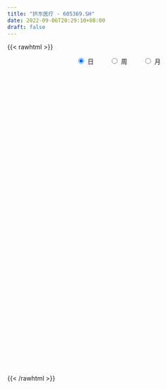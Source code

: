 ```yaml
---
title: "拱东医疗 - 605369.SH"
date: 2022-09-06T20:29:10+08:00
draft: false
---
```

{{< rawhtml >}}
    <div style="text-align: center">
        <label style="padding: 1rem;"><input style="margin-right: .5rem" type="radio" name="period" value="D" checked onclick="period_change(this)">日</label>
        <label style="padding: 1rem;"><input style="margin-right: .5rem" type="radio" name="period" value="W" onclick="period_change(this)">周</label>
        <label style="padding: 1rem;"><input style="margin-right: .5rem" type="radio" name="period" value="M" onclick="period_change(this)">月</label>
    </div>
    <div id="chart" style="height: 700px;"></div> 
    <script type="text/javascript">
        const D_v = [1142.6,1185.0,694.82,588.0,814.0,802.09,117603.72,66222.2,19959.0,67536.35,41932.9,37012.88,41382.17,48782.97,38833.4,29969.58,29676.24,22825.27,33069.15,36908.28,24056.22,26431.62,37462.7,40951.15,24761.29,27500.33,28787.0,18300.2,11248.0,15720.93,12581.15,19505.34,22812.45,18770.22,17239.33,14287.0,16188.94,22893.97,24198.86,12483.0,40494.05,28381.08,20302.55,12666.1,16524.04,8922.56,20833.8,10535.98,8396.98,12988.0,13394.0,8745.05,8777.05,8335.52,6508.28,6665.0,9018.52,12839.93,15386.0,12711.0,19374.0,11876.45,9723.22,27213.0,14856.0,17685.0,13622.0,15555.0,7321.23,6101.0,5815.23,8555.0,8159.0,8433.0,13809.0,7676.99,7349.0,5157.0,6199.25,22229.0,14642.0,10004.0,7385.0,5079.0,7742.0,16546.05,13286.0,9068.0,5765.0,5496.0,9099.0,5265.0,5439.0,5001.0,5481.0,8535.0,7320.0,9126.0,11624.0,9668.0,9823.0,11544.0,6812.76,18855.27,15903.0,9852.0,13140.0,12528.0,9685.0,16625.05,15174.0,29029.0,15538.0,10978.0,9025.0,9348.0,5173.0,6962.0,26172.0,19496.05,30215.99,14423.94,17869.05,14403.0,12132.0,13037.0,22497.76,12077.76,8648.0,14598.0,6980.0,10911.0,7917.0,23448.0,24414.0,25815.0,30642.55,35755.76,15447.0,24679.0,30457.0,34905.7,56353.38,34209.8,38366.0,44270.2,43423.38,28863.8,35872.38,23662.0,33808.9,28514.4,23522.6,16578.6,16334.2,13391.4,20105.4,23529.8,14804.1,12004.4,10776.1,25603.56,32958.76,32240.18,20680.62,19793.6,20377.66,22843.7,21720.9,23427.9,22626.96,21288.3,23026.0,21104.6,38496.8,25718.4,15410.2,12369.6,19241.31,15819.13,20985.31,20231.26,17720.8,13150.0,16367.6,16549.2,16242.66,8915.2,9312.8,12199.6,11797.0,10448.2,14255.8,19085.8,15414.6,10982.8,19761.4,13076.4,11642.2,17898.71,9222.0,5860.8,5643.0,7744.8,13956.85,10929.2,11703.0,8055.65,11110.8,7031.0,6183.4,5060.6,4953.9,11477.6,15164.4,9197.6,9415.4,10059.5,13698.34,5888.2,6632.2,4527.0,12084.54,14871.94,10041.63,11491.6,10345.6,10253.2,23646.98,14765.89,7460.0,8825.2,5346.6,7824.2,15715.58,7035.8,13733.8,5013.4,4074.4,6824.72,3908.2,3775.39,2437.99,7795.52,3628.1,3662.0,7221.99,2238.59,2103.4,4453.8,2347.02,3079.6,2796.6,3103.8,3140.1,1750.72,2238.6,5453.85,6605.61,4085.4,4798.8,4871.0,8133.0,9496.07,4996.27,3027.2,2087.0,1519.0,2057.8,8759.0,3416.6,3618.6,3012.8,2086.2,1520.4,2755.2,2319.8,4800.4,7273.92,5250.0,5535.3,17491.13,11420.82,5782.22,8832.4,6421.54,3341.8,3542.0,5889.0,6518.31,9692.6,4079.35,3324.1,23150.12,34768.48,26669.23,16940.23,13131.52,11468.21,5541.61,9678.36,11978.42,8287.05,11029.0,15473.4,11025.0,7154.0,8236.6,7449.0,6035.7,6096.7,6916.0,3840.6,11042.14,13683.0,13679.2,7906.48,7836.0,15140.8,17876.1,15265.5,13454.8,11370.8,9858.0,11168.2,12871.0,16384.8,6445.8,3991.0,6241.54,4913.0,5116.4,3399.4,3274.0,2949.6,4234.13,6906.0,2189.2,1718.73,3496.33,7543.2,6126.81,5815.0,4381.62,2709.6,2150.2,4396.09,6799.2,4309.4,2996.8,3149.4,2336.8,4563.4,6035.81,9415.73,8811.7,4757.5,8450.4,11348.67,5942.4,5711.1,12260.33,4264.36,1743.4,1725.8,5585.8,2728.6,2184.73,2923.93,2255.53,1878.0,1424.0,1716.4,2121.4,2891.4,3582.39,3262.6,1973.4,2992.2,2198.2,2518.2,6396.6,3196.4,5507.0,11468.8,17375.46,5292.0,4480.41,5144.14,2626.0,2802.47,6445.8,5918.4,1929.2,2090.0,2717.0,1381.0,2018.0,3821.76,2250.0,4782.6,2181.69,2448.8,2937.42,2807.0,2344.4,2767.71,1693.91,1972.0,2386.0,1357.4,1144.0,3566.48,2754.92,3023.2,1820.4,2460.4,2008.61,2063.4,1365.4,4677.6,4414.4,13613.74,17023.2,9376.28,6565.6,3155.0,2554.6,6286.31,3780.77,2035.74,2528.0,4612.0,4178.8,2344.2,2147.8,9630.97,3634.0,3415.8,2605.2,2167.0,2084.8,1627.4,1737.0,2296.25,2465.2,1288.6,1424.21,837.4,1430.56,2171.68,1625.0,2314.12,2394.0,2438.0,1707.91,3309.56,2634.2,2186.4,1342.8,1510.6,1178.0,5750.8,1464.0,1426.4,1530.0,4420.17,2036.76,3464.65,4263.2,6971.89,2835.0,4574.16,2670.98,4202.4,5135.76,2716.8,1832.6,3687.4]
const D_histogram = [0.0,0.291008547,0.777215146,1.391055927,2.0846460098,2.8254015401,3.5932060033,3.3460947922,2.5192357809,1.5350841801,0.695080592,0.1557167884,-0.0996456674,-0.1359463502,-0.2714086295,-0.5104433258,-0.5684049128,-0.6993542458,-0.6416778039,-0.5732726833,-0.5852998327,-0.6930009422,-0.5101042456,-0.4783234991,-0.4390886669,-0.3783687953,-0.5534775331,-0.7491717731,-0.8054036173,-0.8696334218,-0.8282279446,-0.9187299218,-0.7730023252,-0.652928517,-0.5128970127,-0.4469383544,-0.3353959774,-0.1505876313,-0.1972365225,-0.2341773321,-0.0200559459,0.2189939141,0.3004556023,0.2724453322,0.0815792271,-0.0515706695,-0.3041827297,-0.4518097982,-0.4859369122,-0.3796575349,-0.3374989166,-0.262942254,-0.1841517426,-0.2353298272,-0.3111436684,-0.3160286687,-0.3661015551,-0.2266106598,-0.0299839011,0.0148022442,0.185397957,0.1925487278,0.1832336855,-0.0162969382,-0.1860698036,-0.4472062492,-0.6870814755,-1.0162762529,-1.1349072021,-1.1427496116,-0.9983641615,-0.79576752,-0.6529221664,-0.4616303745,-0.4952851588,-0.4372954148,-0.3430531886,-0.2519450602,-0.1733848949,0.1233309656,0.3705539951,0.4733959143,0.45119267,0.4311593678,0.4125536225,0.5442110263,0.5315266289,0.505682617,0.4373311082,0.3021652219,0.0919513502,0.0427056191,0.0891776882,0.0334602641,-0.0202835309,0.0130362385,0.0863858409,0.182697899,0.2955952563,0.3657090759,0.4976717848,0.5052712584,0.5176115892,0.6797919122,0.6635472972,0.6579766901,0.7989257398,0.8259423717,0.7980331011,0.5330395157,0.5035413751,0.3871968827,0.0837890962,-0.2369128575,-0.3385899411,-0.4985485012,-0.5974468007,-0.5475048054,-0.1950444739,0.0296916394,0.5001194172,0.7432771081,0.7185027697,0.5401329873,0.452939558,0.4092014139,0.5701971259,0.6028024377,0.5371739384,0.2851932645,0.1172319964,0.0953475688,-0.052305234,0.1560123712,0.46321213,0.6250529959,1.0107090446,1.0144354685,-0.7623755207,-1.9948645962,-2.3920017865,-2.1595140752,-1.9423445528,-1.7002520819,-1.0544081898,-0.6764352048,-0.1100210641,0.1430114554,0.2638896609,0.4130606876,0.2278648345,-0.1558022486,-0.3823854412,-0.500314802,-0.5000618406,-0.5177817969,-0.306617905,0.0255098767,0.2404880763,0.2381189898,0.2975752398,0.7685116002,1.4307117386,2.0918548375,2.1538666956,2.2648785977,2.3254218041,2.441584824,2.7596444008,2.4665279972,2.5754668747,2.8450533676,3.5023151917,2.9101898453,1.9939783933,1.2059383511,0.5521116884,0.0358453241,-0.0570652268,-0.1183020305,0.4564429982,0.8153462612,0.9487301922,0.7031411844,0.136202542,-0.1541042218,0.0470418381,-0.1034562608,-0.5032471943,-0.6836354858,-0.7288937654,-0.7734897373,-1.5972507652,-1.4183602512,-1.1104827231,-1.1878343038,-0.8189433417,-0.7851608684,-0.5963622593,-0.723544433,-1.0206775601,-1.1447776906,-1.2719247618,-1.3544031179,-1.7518323528,-1.8814981391,-2.4448989462,-2.6898359659,-2.4845372499,-2.1399849862,-2.1029654665,-1.980156746,-1.8131597943,-1.8643189828,-2.1161208111,-2.2580403902,-1.8858179537,-1.3016439363,-0.4929404003,0.0048762451,0.4310608585,0.6250127294,0.9081499907,1.4159839481,1.6748730084,1.4195531386,0.9037782218,0.4233170529,0.749918153,0.2744232543,-0.2047056963,-0.7058396445,-1.1424709235,-1.3944794689,-1.0421303442,-0.9020741887,-0.2538921847,0.0807634706,0.1890542496,-0.0063588647,-0.1125587826,-0.2087101858,-0.28475097,0.094875731,0.0150204232,0.1548439741,0.3238433664,0.2941248717,0.3111345401,0.3526408191,0.3127095659,0.1784430143,0.0389057634,-0.1554212114,-0.2069840435,-0.2973546969,-0.3364348002,-0.4279817332,-0.6270496166,-0.7827275295,-0.6325921969,-0.6162959024,-0.2378896463,-0.2880764724,-0.2609088235,-0.2020408134,-0.1112510348,-0.0930274728,-0.0948650482,-0.0872660047,-0.2628520138,-0.3596563916,-0.2754667962,-0.1913855799,-0.1636742475,-0.0172971705,0.0707407708,0.3299493656,0.8544119381,1.1538438388,1.2964570219,1.9359779942,2.0130025143,1.8386057448,1.5907084975,1.3520609293,1.177140985,0.9790896771,0.6419499714,0.5280420694,0.5486084367,0.395861503,0.2583764729,0.8001411356,1.8031546579,2.4189111333,2.3954949639,2.4139491069,2.0584224899,1.7996114984,1.7723442979,1.7076283084,1.6080916295,1.8258781697,1.6264542635,1.8047110931,1.65038122,1.2612886405,0.7897985601,0.1396079908,-0.283136104,-0.5615747155,-0.8287776105,-0.4374180752,-1.1569854525,-1.7430778803,-2.0506316986,-2.2636385378,-2.1547235192,-1.1996359901,-0.4781893425,0.0262628298,0.726858265,0.8157587576,0.2179889841,0.6023192507,-0.2119474157,-0.6947134001,-1.2606223622,-1.5901958038,-1.631398526,-1.9129180369,-1.7675412518,-1.7340724858,-1.56433116,-1.0937004106,-1.108873001,-1.0780469039,-1.0111668222,-0.6184798557,0.2017480177,0.6051252024,0.7872448604,0.5059985541,0.4488822223,0.3682913295,-0.0893028797,0.0935999088,0.3605512677,0.3201132805,0.0584055273,-0.2365063576,-0.4168921036,-0.9254363624,-1.7021552919,-2.3470938082,-2.3054903455,-1.5458751337,-0.9845323862,-0.9313862849,-0.9230152302,-0.5606901172,-0.5015796398,-0.411111866,-0.4758267483,-0.0972617706,0.141296891,0.1490865884,0.3241931752,0.3811014712,0.4940906281,0.5075456438,0.5626897766,0.5925655388,0.7849290276,0.7481753323,0.4161508315,0.2052452848,0.2410253102,0.1124624669,-0.0054104754,-0.5577535922,-1.0988320999,-1.6281467208,-2.6483161523,-3.1252898228,-3.6515067558,-4.0941850017,-3.7799654159,-3.3508288646,-2.7305063219,-1.6292738408,-0.6309902832,-0.0059499973,0.4347213397,0.9023063564,1.2051153051,1.3407148183,1.1660645347,1.0421315111,0.8685929594,0.6098151451,0.4763507834,0.5894380547,0.297764651,0.2373426159,0.4010721262,0.429040552,0.6343158436,0.875975729,0.9394284583,0.7874377478,0.9890456759,1.2348099517,1.1090086602,0.8775524172,0.6991351019,0.510666888,0.3227003378,0.1722460105,0.0464163324,0.1620440783,0.9407813613,1.591845445,2.0013221801,2.1574067604,2.0669040023,1.904203276,1.623219865,1.3327359648,1.2495130542,1.1100881744,1.2797257277,1.4187553715,1.2319648162,0.9526014135,1.3800989199,1.5301131406,1.1540684581,0.64662494,0.2574489915,-0.1635054654,-0.4236704791,-0.6424803642,-0.7911642822,-0.879915356,-0.9806032454,-0.9810659487,-1.0038793429,-0.8476792958,-0.6225475687,-0.4303258592,-0.1721007952,-0.2526020064,-0.341503436,-0.5699919282,-0.8012182323,-0.9902188385,-1.2069589326,-1.3746423384,-1.188224434,-1.1226077307,-0.8049269973,-0.4959622104,-0.2732586503,-0.0193089604,0.3615721295,0.5261667188,0.7400134335,0.47214128,0.1105853193,-0.254612454,-0.0599181184,0.1922856836,0.2945684146,0.5502064374,0.6550132904,0.565121243,0.1996285077]
const D_fast = [0.0,0.3637606838,1.0442710692,2.005875832,3.2206274173,4.6677333326,6.3338392966,6.9232517836,6.7262017175,6.1258211618,5.4595877217,4.9591531151,4.6788792425,4.6085919721,4.4052775354,4.0386320078,3.8385691925,3.5327812981,3.430038289,3.3551252388,3.1967731311,2.9158217861,2.9711924213,2.8833922931,2.8128549585,2.7789826314,2.4655045103,2.082517327,1.8249345785,1.5432964186,1.3776449095,1.0574604519,1.0099374672,0.9667791462,0.9785863973,0.932810467,0.9605038496,1.1076652879,1.0117072661,0.9162221235,1.1253295232,1.4191278618,1.5757034505,1.6158045135,1.4453332151,1.2992906512,0.9706329086,0.7100533904,0.5544420484,0.565807042,0.5235909311,0.5324120302,0.565164606,0.4551540645,0.3015543062,0.2176621388,0.0760638636,0.158902094,0.3480328774,0.3965195838,0.6134647858,0.6687527386,0.7052461176,0.5016412594,0.2853509431,-0.0875870648,-0.49923266,-1.0824965006,-1.4848542503,-1.7783840627,-1.883589653,-1.8799348915,-1.9003200795,-1.8244358813,-1.9819119552,-2.0332460649,-2.0247671359,-1.9966452725,-1.9614313309,-1.633882729,-1.2940212007,-1.072830303,-0.9822353797,-0.8944788401,-0.8099461797,-0.5422360193,-0.4220387595,-0.3214621171,-0.2804808489,-0.3401054297,-0.5273314639,-0.5659007902,-0.497134299,-0.5444866572,-0.6033013349,-0.5667225059,-0.4717764432,-0.3297899104,-0.1429937391,0.0185473495,0.2749280047,0.4088452928,0.550588521,0.882716822,1.0323590313,1.1912825967,1.5319630813,1.7654653062,1.9370643109,1.8053306044,1.9017178075,1.8821725358,1.5997120234,1.2197818553,1.0334572865,0.7488616011,0.5006016014,0.4136673954,0.7173666084,0.9495256316,1.5449832636,1.9739602316,2.1288115856,2.0854750501,2.1115165103,2.1700787197,2.4736237132,2.6569296344,2.7255946196,2.5449122619,2.4062589929,2.4082114575,2.2474823461,2.4948030441,2.9178058355,3.2359099503,3.8742432602,4.1315785512,2.1641736819,0.4329684573,-0.5621691796,-0.8695599872,-1.1379766029,-1.3209471525,-0.9387053079,-0.7298411241,-0.1909322494,0.0978531339,0.2847037547,0.5371399532,0.4089103087,-0.0137073365,-0.3358868894,-0.5788949507,-0.7036574494,-0.8508228549,-0.7163134393,-0.3778081884,-0.1027079697,-0.0455473088,0.0883027511,0.7513670117,1.7712450846,2.9553518929,3.5558304249,4.2330619764,4.8749606339,5.6015198597,6.6094905368,6.9330061324,7.6858117286,8.6666615635,10.1995021855,10.3349243004,9.9172074468,9.4306519923,8.9148532517,8.4075482184,8.3003713608,8.2095590494,8.8984148277,9.461154656,9.831721135,9.7619174233,9.2290294165,8.9001965973,9.1131031167,8.9367409525,8.4111382205,8.0598410575,7.8323593366,7.5943909303,6.3713172111,6.1956176623,6.2258745097,5.8515643529,6.0157194797,5.8532117359,5.8929197801,5.5848514982,5.032548981,4.6222544279,4.1771261663,3.7560470307,2.9206597076,2.3206193865,1.1459938428,0.2285978317,-0.1872377648,-0.3776817476,-0.8664035946,-1.2386340605,-1.5249270574,-2.0421659916,-2.8229980227,-3.5294276993,-3.6286597513,-3.369896718,-2.684428282,-2.1853925754,-1.6514427474,-1.3012376941,-0.7910629351,0.0707670093,0.7483743217,0.8479427366,0.5581123752,0.1834804696,0.6975611079,0.2906720228,-0.2396333518,-0.9172272111,-1.639476221,-2.2401046337,-2.148288095,-2.2337504867,-1.6490415288,-1.2941950059,-1.1386406646,-1.335643495,-1.4699831086,-1.6183120582,-1.7655405849,-1.3621949511,-1.4382951531,-1.2597606088,-1.0098003748,-0.9659876515,-0.8711943482,-0.7415278643,-0.7032817261,-0.7929375241,-0.9227483342,-1.1559306118,-1.2592394548,-1.4239487825,-1.5471375858,-1.7456799521,-2.1015102397,-2.4528700349,-2.4608827515,-2.5986604327,-2.2797265881,-2.4019325323,-2.4399920894,-2.4316342826,-2.3686572627,-2.3736905689,-2.3992444063,-2.413461864,-2.6547608766,-2.8414793522,-2.8261564559,-2.7899216345,-2.8031288641,-2.6610760797,-2.5553529457,-2.2136570094,-1.4755914524,-0.8876985921,-0.4209711534,0.7025443174,1.2828194661,1.5680741328,1.7178540098,1.817221674,1.9365869759,1.9833080873,1.8066558745,1.8247584898,1.9824769663,1.9286954084,1.8558044965,2.5976044431,4.0514066298,5.2718908886,5.8473484601,6.4692898799,6.6283688853,6.8194607684,7.2352796424,7.5974707301,7.8999569585,8.5742130411,8.7814027008,9.4108373037,9.6691027356,9.5953323162,9.3212918758,8.7060033043,8.2124751835,7.7936428931,7.3192455955,7.601250612,6.5924368715,5.5705749737,4.7503632307,3.9714467571,3.5416808959,4.1968594275,4.7987587394,5.3097766192,6.1920866206,6.4849268026,5.9416542751,6.4765643544,5.6093108342,4.9528664997,4.071801947,3.3446795545,2.8956272008,2.1358781806,1.8393696528,1.4393202973,1.2179788331,1.4151844799,1.1227936392,0.8841080104,0.6981963865,0.936263389,1.8069282669,2.3615867523,2.7405176254,2.5857709575,2.6408751813,2.6523571209,2.1724371918,2.3787399575,2.7358291333,2.7754194662,2.5283130948,2.1742746205,1.8896658486,1.1497624992,-0.0524952532,-1.2842072216,-1.8189763453,-1.4458299169,-1.130620266,-1.3103207359,-1.5327034888,-1.310550905,-1.3768353376,-1.3891455303,-1.5728170997,-1.2185675646,-0.9446846802,-0.8996233357,-0.6434684552,-0.4912847914,-0.2547729774,-0.1144315508,0.0813850262,0.2594021731,0.6479979187,0.7982880565,0.5703012636,0.4107070382,0.506743391,0.4062961645,0.2870706033,-0.4047109116,-1.2204974442,-2.1568487453,-3.8390972149,-5.0973933411,-6.5364869631,-8.0027114594,-8.6334832276,-9.0420538924,-9.1043579302,-8.4104439093,-7.5699079224,-6.9463551359,-6.397003464,-5.7038418582,-5.0997540832,-4.6289758654,-4.5121100153,-4.3755101611,-4.331900473,-4.4382245011,-4.4526011669,-4.1921543819,-4.4093866229,-4.410473004,-4.1464754621,-4.0112468984,-3.6473926459,-3.1867388282,-2.8884289844,-2.8435602579,-2.3946909109,-1.8402241471,-1.6887732736,-1.7008414122,-1.7044749521,-1.765276444,-1.8725679098,-1.9799607344,-2.0941863294,-1.9380475639,-0.9241149406,0.1249105043,1.0347177845,1.7301540549,2.1563772974,2.46972739,2.5945489453,2.6372490363,2.8664043892,3.004501553,3.4940705383,3.9877890249,4.1089896736,4.0677766244,4.8402988608,5.3728413666,5.2853137986,4.9395265155,4.6147128148,4.1528819917,3.7867993582,3.407369382,3.0608943935,2.7521644806,2.4063257799,2.1605965895,1.8868133595,1.8310935827,1.9005884175,1.9852286623,2.2004285275,2.0567768146,1.8824995261,1.5115130519,1.0799821897,0.6434268739,0.1249470467,-0.3863969438,-0.4970351479,-0.7120703773,-0.5956213931,-0.4106471589,-0.2562582614,-0.0071358116,0.4641383107,0.7602745797,1.1591246527,1.0092878193,0.6753781884,0.2465273016,0.4262421076,0.7265173305,0.9024421652,1.2956317973,1.564191973,1.6155802362,1.2999946278]
const D_slow = [0.0,0.0727521368,0.2670559232,0.614819905,1.1359814074,1.8423317925,2.7406332933,3.5771569914,4.2069659366,4.5907369816,4.7645071296,4.8034363267,4.7785249099,4.7445383223,4.6766861649,4.5490753335,4.4069741053,4.2321355439,4.0717160929,3.9283979221,3.7820729639,3.6088227283,3.4812966669,3.3617157921,3.2519436254,3.1573514266,3.0189820433,2.8316891001,2.6303381958,2.4129298403,2.2058728542,1.9761903737,1.7829397924,1.6197076632,1.49148341,1.3797488214,1.295899827,1.2582529192,1.2089437886,1.1503994556,1.1453854691,1.2001339476,1.2752478482,1.3433591813,1.363753988,1.3508613207,1.2748156382,1.1618631887,1.0403789606,0.9454645769,0.8610898477,0.7953542842,0.7493163486,0.6904838918,0.6126979747,0.5336908075,0.4421654187,0.3855127538,0.3780167785,0.3817173396,0.4280668288,0.4762040108,0.5220124321,0.5179381976,0.4714207467,0.3596191844,0.1878488155,-0.0662202477,-0.3499470482,-0.6356344511,-0.8852254915,-1.0841673715,-1.2473979131,-1.3628055067,-1.4866267964,-1.5959506501,-1.6817139473,-1.7447002123,-1.788046436,-1.7572136946,-1.6645751959,-1.5462262173,-1.4334280498,-1.3256382078,-1.2224998022,-1.0864470456,-0.9535653884,-0.8271447342,-0.7178119571,-0.6422706516,-0.6192828141,-0.6086064093,-0.5863119873,-0.5779469213,-0.583017804,-0.5797587444,-0.5581622841,-0.5124878094,-0.4385889953,-0.3471617264,-0.2227437802,-0.0964259656,0.0329769317,0.2029249098,0.3688117341,0.5333059066,0.7330373416,0.9395229345,1.1390312098,1.2722910887,1.3981764325,1.4949756531,1.5159229272,1.4566947128,1.3720472275,1.2474101022,1.0980484021,0.9611722007,0.9124110823,0.9198339921,1.0448638464,1.2306831235,1.4103088159,1.5453420627,1.6585769522,1.7608773057,1.9034265872,2.0541271966,2.1884206812,2.2597189974,2.2890269965,2.3128638887,2.2997875802,2.338790673,2.4545937055,2.6108569544,2.8635342156,3.1171430827,2.9265492025,2.4278330535,1.8298326069,1.2899540881,0.8043679499,0.3793049294,0.1157028819,-0.0534059193,-0.0809111853,-0.0451583215,0.0208140938,0.1240792657,0.1810454743,0.1420949121,0.0464985518,-0.0785801487,-0.2035956088,-0.3330410581,-0.4096955343,-0.4033180651,-0.343196046,-0.2836662986,-0.2092724886,-0.0171445886,0.3405333461,0.8634970554,1.4019637293,1.9681833787,2.5495388298,3.1599350358,3.849846136,4.4664781353,5.1103448539,5.8216081958,6.6971869938,7.4247344551,7.9232290534,8.2247136412,8.3627415633,8.3717028943,8.3574365876,8.32786108,8.4419718295,8.6458083948,8.8829909429,9.058776239,9.0928268745,9.054300819,9.0660612786,9.0401972133,8.9143854148,8.7434765433,8.561253102,8.3678806676,7.9685679763,7.6139779135,7.3363572327,7.0393986568,6.8346628214,6.6383726043,6.4892820394,6.3083959312,6.0532265412,5.7670321185,5.4490509281,5.1104501486,4.6724920604,4.2021175256,3.5908927891,2.9184337976,2.2972994851,1.7623032386,1.2365618719,0.7415226854,0.2882327369,-0.1778470088,-0.7068772116,-1.2713873091,-1.7428417976,-2.0682527817,-2.1914878817,-2.1902688204,-2.0825036058,-1.9262504235,-1.6992129258,-1.3452169388,-0.9264986867,-0.571610402,-0.3456658466,-0.2398365833,-0.0523570451,0.0162487685,-0.0349276556,-0.2113875667,-0.4970052976,-0.8456251648,-1.1061577508,-1.331676298,-1.3951493442,-1.3749584765,-1.3276949141,-1.3292846303,-1.357424326,-1.4096018724,-1.4807896149,-1.4570706821,-1.4533155763,-1.4146045828,-1.3336437412,-1.2601125233,-1.1823288883,-1.0941686835,-1.015991292,-0.9713805384,-0.9616540976,-1.0005094004,-1.0522554113,-1.1265940855,-1.2107027856,-1.3176982189,-1.4744606231,-1.6701425054,-1.8282905547,-1.9823645303,-2.0418369418,-2.1138560599,-2.1790832658,-2.2295934692,-2.2574062279,-2.2806630961,-2.3043793581,-2.3261958593,-2.3919088627,-2.4818229606,-2.5506896597,-2.5985360547,-2.6394546165,-2.6437789092,-2.6260937165,-2.5436063751,-2.3300033906,-2.0415424309,-1.7174281754,-1.2334336768,-0.7301830482,-0.270531612,0.1271455123,0.4651607447,0.7594459909,1.0042184102,1.1647059031,1.2967164204,1.4338685296,1.5328339053,1.5974280236,1.7974633075,2.248251972,2.8529797553,3.4518534963,4.055340773,4.5699463955,5.01984927,5.4629353445,5.8898424216,6.291865329,6.7483348714,7.1549484373,7.6061262106,8.0187215156,8.3340436757,8.5314933157,8.5663953135,8.4956112875,8.3552176086,8.148023206,8.0386686872,7.749422324,7.313652854,6.8009949293,6.2350852949,5.6964044151,5.3964954176,5.2769480819,5.2835137894,5.4652283556,5.669168045,5.7236652911,5.8742451037,5.8212582498,5.6475798998,5.3324243092,4.9348753583,4.5270257268,4.0487962175,3.6069109046,3.1733927831,2.7823099931,2.5088848905,2.2316666402,1.9621549143,1.7093632087,1.5547432448,1.6051802492,1.7564615498,1.9532727649,2.0797724034,2.191992959,2.2840657914,2.2617400715,2.2851400487,2.3752778656,2.4553061857,2.4699075675,2.4107809781,2.3065579522,2.0751988616,1.6496600386,1.0628865866,0.4865140002,0.1000452168,-0.1460878798,-0.378934451,-0.6096882585,-0.7498607878,-0.8752556978,-0.9780336643,-1.0969903514,-1.121305794,-1.0859815713,-1.0487099241,-0.9676616303,-0.8723862626,-0.7488636055,-0.6219771946,-0.4813047504,-0.3331633657,-0.1369311088,0.0501127242,0.1541504321,0.2054617533,0.2657180809,0.2938336976,0.2924810787,0.1530426807,-0.1216653443,-0.5287020245,-1.1907810626,-1.9721035183,-2.8849802072,-3.9085264577,-4.8535178117,-5.6912250278,-6.3738516083,-6.7811700685,-6.9389176393,-6.9404051386,-6.8317248037,-6.6061482146,-6.3048693883,-5.9696906837,-5.67817455,-5.4176416723,-5.2004934324,-5.0480396461,-4.9289519503,-4.7815924366,-4.7071512739,-4.6478156199,-4.5475475883,-4.4402874503,-4.2817084894,-4.0627145572,-3.8278574426,-3.6309980057,-3.3837365867,-3.0750340988,-2.7977819338,-2.5783938294,-2.403610054,-2.275943332,-2.1952682475,-2.1522067449,-2.1406026618,-2.1000916422,-1.8648963019,-1.4669349407,-0.9666043956,-0.4272527055,0.0894732951,0.5655241141,0.9713290803,1.3045130715,1.616891335,1.8944133786,2.2143448106,2.5690336534,2.8770248575,3.1151752109,3.4601999408,3.842728226,4.1312453405,4.2929015755,4.3572638234,4.316387457,4.2104698373,4.0498497462,3.8520586757,3.6320798367,3.3869290253,3.1416625382,2.8906927024,2.6787728785,2.5231359863,2.4155545215,2.3725293227,2.3093788211,2.2240029621,2.08150498,1.881200422,1.6336457123,1.3319059792,0.9882453946,0.6911892861,0.4105373534,0.2093056041,0.0853150515,0.0170003889,0.0121731488,0.1025661812,0.2341078609,0.4191112193,0.5371465393,0.5647928691,0.5011397556,0.486160226,0.5342316469,0.6078737506,0.7454253599,0.9091786825,1.0504589933,1.1003661202]
const D_data = [['2020-09-16', 37.98, 45.58, 37.98, 45.58],['2020-09-17', 50.14, 50.14, 50.14, 50.14],['2020-09-18', 55.15, 55.15, 55.15, 55.15],['2020-09-21', 60.67, 60.67, 60.67, 60.67],['2020-09-22', 66.74, 66.74, 66.74, 66.74],['2020-09-23', 73.41, 73.41, 73.41, 73.41],['2020-09-24', 80.75, 80.75, 73.41, 80.75],['2020-09-25', 75.0, 72.68, 72.68, 76.15],['2020-09-28', 65.5, 65.41, 65.41, 67.39],['2020-09-29', 59.12, 60.78, 59.12, 63.1],['2020-09-30', 59.5, 59.2, 57.77, 60.6],['2020-10-09', 59.3, 60.25, 59.01, 61.44],['2020-10-12', 60.21, 62.36, 59.49, 63.24],['2020-10-13', 62.0, 64.9, 60.91, 66.48],['2020-10-14', 63.9, 63.7, 63.1, 66.38],['2020-10-15', 64.37, 61.73, 61.51, 64.87],['2020-10-16', 62.11, 63.4, 61.61, 63.97],['2020-10-19', 63.68, 62.08, 61.93, 63.83],['2020-10-20', 61.64, 64.3, 61.64, 65.0],['2020-10-21', 64.5, 64.86, 64.1, 67.4],['2020-10-22', 64.47, 64.09, 64.02, 65.68],['2020-10-23', 64.51, 62.58, 61.7, 65.22],['2020-10-26', 62.5, 66.45, 62.0, 66.5],['2020-10-27', 67.8, 65.23, 65.1, 68.19],['2020-10-28', 65.08, 65.62, 63.92, 66.2],['2020-10-29', 64.74, 66.29, 64.31, 67.55],['2020-10-30', 65.94, 63.09, 62.88, 65.96],['2020-11-02', 62.68, 61.72, 61.02, 63.45],['2020-11-03', 61.99, 62.55, 61.32, 62.89],['2020-11-04', 62.68, 61.81, 61.77, 63.19],['2020-11-05', 62.08, 62.72, 62.02, 63.18],['2020-11-06', 62.49, 60.53, 60.02, 62.75],['2020-11-09', 60.4, 63.23, 60.34, 63.38],['2020-11-10', 62.98, 63.3, 62.27, 63.5],['2020-11-11', 62.33, 64.01, 62.28, 64.38],['2020-11-12', 64.6, 63.46, 62.36, 64.6],['2020-11-13', 63.32, 64.39, 62.61, 64.45],['2020-11-16', 64.4, 66.1, 64.0, 66.5],['2020-11-17', 65.8, 63.61, 63.1, 66.1],['2020-11-18', 63.03, 63.5, 62.88, 63.65],['2020-11-19', 63.2, 67.19, 62.5, 69.6],['2020-11-20', 66.85, 68.98, 66.6, 69.6],['2020-11-23', 69.33, 68.26, 68.12, 70.7],['2020-11-24', 67.57, 67.45, 67.0, 68.77],['2020-11-25', 67.48, 65.15, 65.0, 67.49],['2020-11-26', 65.15, 65.2, 64.7, 65.68],['2020-11-27', 64.86, 62.7, 61.61, 65.95],['2020-11-30', 62.52, 62.8, 61.31, 63.3],['2020-12-01', 62.5, 63.51, 62.5, 63.84],['2020-12-02', 63.45, 65.26, 63.22, 65.55],['2020-12-03', 65.07, 64.7, 64.69, 66.5],['2020-12-04', 64.06, 65.3, 63.69, 65.5],['2020-12-07', 65.35, 65.7, 65.0, 66.23],['2020-12-08', 65.16, 64.08, 63.91, 65.98],['2020-12-09', 64.08, 63.3, 63.3, 64.4],['2020-12-10', 63.21, 63.8, 62.9, 64.09],['2020-12-11', 63.75, 62.88, 61.77, 63.79],['2020-12-14', 62.3, 65.32, 62.3, 65.78],['2020-12-15', 65.49, 66.9, 65.1, 67.3],['2020-12-16', 66.2, 65.7, 65.42, 67.7],['2020-12-17', 65.68, 68.0, 65.52, 68.2],['2020-12-18', 68.0, 66.65, 66.51, 68.08],['2020-12-21', 66.97, 66.66, 65.6, 67.29],['2020-12-22', 66.81, 63.85, 63.39, 68.25],['2020-12-23', 63.0, 63.21, 62.36, 63.95],['2020-12-24', 62.94, 60.7, 60.56, 63.57],['2020-12-25', 59.98, 59.19, 58.88, 60.49],['2020-12-28', 59.0, 55.85, 55.69, 59.0],['2020-12-29', 55.84, 56.38, 55.18, 56.76],['2020-12-30', 56.18, 56.44, 55.8, 56.68],['2020-12-31', 56.41, 57.75, 56.04, 57.96],['2021-01-04', 57.95, 58.56, 57.92, 59.86],['2021-01-05', 58.51, 58.0, 57.45, 58.51],['2021-01-06', 57.94, 58.88, 57.72, 59.43],['2021-01-07', 58.86, 55.9, 54.81, 58.88],['2021-01-08', 55.81, 56.52, 54.13, 56.95],['2021-01-11', 56.08, 56.84, 55.13, 57.5],['2021-01-12', 56.49, 56.82, 56.01, 57.45],['2021-01-13', 56.7, 56.7, 55.73, 56.85],['2021-01-14', 59.6, 60.18, 59.01, 62.0],['2021-01-15', 58.01, 60.99, 57.82, 61.0],['2021-01-18', 60.7, 60.24, 60.02, 61.48],['2021-01-19', 60.35, 59.05, 58.98, 60.51],['2021-01-20', 59.08, 59.12, 58.6, 59.68],['2021-01-21', 59.99, 59.19, 59.0, 61.15],['2021-01-22', 59.01, 61.6, 58.0, 61.6],['2021-01-25', 61.98, 60.4, 59.71, 62.98],['2021-01-26', 59.91, 60.42, 59.51, 61.99],['2021-01-27', 60.31, 59.9, 59.4, 60.69],['2021-01-28', 59.6, 58.71, 58.69, 59.88],['2021-01-29', 58.92, 56.9, 56.27, 59.15],['2021-02-01', 56.76, 58.18, 55.81, 58.49],['2021-02-02', 58.18, 59.34, 57.91, 59.67],['2021-02-03', 59.01, 58.0, 57.81, 59.49],['2021-02-04', 57.77, 57.65, 56.51, 57.87],['2021-02-05', 57.67, 58.6, 57.25, 59.77],['2021-02-08', 58.56, 59.35, 58.01, 59.9],['2021-02-09', 59.38, 60.13, 59.02, 60.5],['2021-02-10', 60.1, 61.03, 59.9, 62.08],['2021-02-18', 61.0, 61.2, 60.52, 61.75],['2021-02-19', 61.1, 62.83, 60.91, 62.99],['2021-02-22', 62.64, 62.03, 62.01, 63.86],['2021-02-23', 62.07, 62.55, 61.34, 62.98],['2021-02-24', 62.59, 65.4, 62.42, 67.25],['2021-02-25', 65.64, 64.14, 63.6, 67.32],['2021-02-26', 63.5, 64.81, 63.02, 65.85],['2021-03-01', 65.74, 67.69, 65.12, 67.69],['2021-03-02', 67.76, 67.49, 66.68, 68.5],['2021-03-03', 67.68, 67.6, 66.71, 68.01],['2021-03-04', 67.0, 64.54, 63.6, 67.26],['2021-03-05', 64.09, 67.3, 64.01, 67.5],['2021-03-08', 69.3, 66.38, 66.38, 69.88],['2021-03-09', 65.21, 63.3, 62.71, 65.78],['2021-03-10', 63.66, 61.54, 61.36, 63.97],['2021-03-11', 62.0, 63.11, 61.16, 63.63],['2021-03-12', 63.12, 61.52, 61.1, 63.12],['2021-03-15', 61.25, 61.31, 60.8, 61.52],['2021-03-16', 61.3, 62.73, 61.23, 62.82],['2021-03-17', 62.31, 67.45, 62.18, 68.68],['2021-03-18', 67.85, 67.48, 67.12, 68.88],['2021-03-19', 66.8, 72.8, 66.77, 73.96],['2021-03-22', 72.1, 72.55, 71.08, 72.8],['2021-03-23', 71.88, 70.56, 69.69, 74.38],['2021-03-24', 69.92, 68.8, 67.27, 71.49],['2021-03-25', 68.2, 69.85, 68.2, 70.79],['2021-03-26', 69.9, 70.63, 69.82, 71.25],['2021-03-29', 71.5, 74.17, 70.25, 74.28],['2021-03-30', 74.0, 73.84, 72.68, 74.98],['2021-03-31', 73.07, 73.28, 73.07, 74.5],['2021-04-01', 73.1, 70.73, 69.98, 73.1],['2021-04-02', 70.82, 71.13, 70.5, 71.69],['2021-04-06', 70.86, 72.86, 69.59, 73.0],['2021-04-07', 72.09, 71.17, 70.18, 72.74],['2021-04-08', 72.36, 76.17, 72.0, 78.18],['2021-04-09', 75.94, 79.4, 75.42, 80.18],['2021-04-12', 80.1, 79.65, 78.09, 82.58],['2021-04-13', 79.0, 84.99, 78.18, 85.9],['2021-04-14', 85.08, 82.5, 76.6, 85.18],['2021-04-15', 56.0, 55.9, 55.4, 57.75],['2021-04-16', 54.82, 53.83, 53.08, 55.99],['2021-04-19', 54.03, 58.42, 54.03, 58.82],['2021-04-20', 60.0, 64.26, 58.58, 64.26],['2021-04-21', 66.0, 63.79, 62.58, 68.15],['2021-04-22', 64.31, 63.97, 61.2, 64.86],['2021-04-23', 64.53, 70.37, 63.0, 70.37],['2021-04-26', 72.39, 69.1, 68.7, 74.59],['2021-04-27', 69.86, 73.7, 68.46, 75.5],['2021-04-28', 72.41, 72.0, 69.12, 73.42],['2021-04-29', 71.0, 71.52, 69.99, 75.34],['2021-04-30', 70.13, 72.89, 70.1, 73.36],['2021-05-06', 73.0, 68.88, 66.7, 73.0],['2021-05-07', 69.68, 64.9, 64.6, 70.7],['2021-05-10', 66.22, 65.01, 64.52, 67.87],['2021-05-11', 66.12, 65.08, 62.86, 66.5],['2021-05-12', 64.36, 65.82, 63.8, 68.12],['2021-05-13', 65.71, 65.1, 63.2, 66.35],['2021-05-14', 65.1, 68.11, 64.89, 69.36],['2021-05-17', 68.08, 70.93, 67.0, 72.7],['2021-05-18', 70.0, 71.0, 68.88, 71.68],['2021-05-19', 70.13, 69.0, 68.95, 72.0],['2021-05-20', 69.05, 70.11, 68.18, 70.87],['2021-05-21', 70.05, 77.12, 69.97, 77.12],['2021-05-24', 80.2, 83.5, 76.24, 84.68],['2021-05-25', 86.83, 88.58, 84.86, 90.43],['2021-05-26', 88.04, 84.9, 84.6, 88.46],['2021-05-27', 84.76, 88.0, 84.25, 89.22],['2021-05-28', 86.88, 90.0, 86.03, 92.88],['2021-05-31', 88.11, 93.5, 87.92, 94.9],['2021-06-01', 93.3, 99.8, 92.14, 102.7],['2021-06-02', 99.76, 94.9, 92.38, 101.0],['2021-06-03', 94.7, 102.15, 92.5, 104.3],['2021-06-04', 101.72, 108.15, 101.02, 109.29],['2021-06-07', 105.98, 118.97, 105.12, 118.97],['2021-06-08', 121.4, 107.07, 107.07, 124.8],['2021-06-09', 99.79, 101.98, 99.23, 107.85],['2021-06-10', 101.91, 101.4, 97.16, 104.99],['2021-06-11', 101.9, 101.06, 98.12, 102.98],['2021-06-15', 99.99, 101.04, 99.36, 102.86],['2021-06-16', 101.48, 105.88, 101.48, 109.07],['2021-06-17', 103.23, 106.98, 100.98, 107.94],['2021-06-18', 107.0, 117.68, 106.5, 117.68],['2021-06-21', 116.0, 119.24, 115.0, 125.18],['2021-06-22', 120.52, 119.71, 112.11, 120.87],['2021-06-23', 119.71, 116.6, 113.77, 120.09],['2021-06-24', 115.94, 112.0, 112.0, 119.77],['2021-06-25', 112.14, 114.43, 107.78, 115.4],['2021-06-28', 114.43, 121.6, 113.0, 122.29],['2021-06-29', 119.15, 118.6, 116.38, 122.91],['2021-06-30', 118.42, 115.02, 114.0, 119.0],['2021-07-01', 114.12, 116.98, 114.12, 120.8],['2021-07-02', 116.8, 118.73, 115.1, 121.99],['2021-07-05', 117.5, 119.1, 117.1, 124.0],['2021-07-06', 119.11, 107.19, 107.19, 119.97],['2021-07-07', 106.88, 117.91, 100.0, 117.91],['2021-07-08', 119.8, 120.9, 115.51, 123.0],['2021-07-09', 119.0, 116.8, 114.52, 120.89],['2021-07-12', 117.52, 123.37, 116.57, 126.5],['2021-07-13', 126.53, 120.58, 120.33, 128.6],['2021-07-14', 123.2, 123.51, 117.5, 126.78],['2021-07-15', 125.41, 120.1, 116.09, 125.41],['2021-07-16', 120.0, 117.0, 115.57, 120.15],['2021-07-19', 115.74, 118.0, 115.0, 119.6],['2021-07-20', 118.01, 117.11, 116.97, 119.69],['2021-07-21', 117.3, 116.8, 114.21, 117.3],['2021-07-22', 117.27, 111.0, 107.55, 117.27],['2021-07-23', 110.0, 112.1, 104.0, 112.48],['2021-07-26', 111.65, 103.6, 101.06, 111.65],['2021-07-27', 103.58, 103.8, 103.0, 107.68],['2021-07-28', 103.85, 107.63, 98.1, 109.71],['2021-07-29', 109.0, 109.3, 107.07, 111.33],['2021-07-30', 108.9, 104.99, 104.38, 109.3],['2021-08-02', 108.38, 105.0, 104.31, 108.38],['2021-08-03', 105.0, 104.89, 103.5, 107.33],['2021-08-04', 105.0, 101.0, 100.58, 106.48],['2021-08-05', 101.0, 96.0, 96.0, 101.41],['2021-08-06', 95.77, 94.41, 92.25, 96.98],['2021-08-09', 95.98, 99.6, 95.04, 100.7],['2021-08-10', 99.6, 103.3, 98.23, 104.31],['2021-08-11', 102.94, 108.87, 102.6, 111.88],['2021-08-12', 107.48, 108.01, 107.48, 110.79],['2021-08-13', 108.01, 109.49, 107.12, 110.69],['2021-08-16', 109.5, 108.4, 107.11, 110.28],['2021-08-17', 107.1, 111.17, 107.1, 114.33],['2021-08-18', 109.08, 116.85, 109.08, 118.48],['2021-08-19', 116.39, 116.89, 116.0, 119.87],['2021-08-20', 116.85, 111.59, 111.29, 117.85],['2021-08-23', 113.82, 107.1, 104.5, 114.0],['2021-08-24', 110.42, 105.33, 103.0, 110.42],['2021-08-25', 115.86, 115.48, 107.0, 115.86],['2021-08-26', 115.59, 105.43, 104.51, 115.81],['2021-08-27', 104.16, 102.82, 100.33, 104.5],['2021-08-30', 102.02, 99.5, 98.5, 102.35],['2021-08-31', 99.8, 96.97, 96.97, 101.6],['2021-09-01', 96.0, 96.3, 92.5, 97.84],['2021-09-02', 96.42, 103.03, 96.42, 105.5],['2021-09-03', 104.2, 100.75, 99.65, 104.48],['2021-09-06', 99.01, 108.6, 99.01, 109.8],['2021-09-07', 109.29, 107.07, 106.0, 109.68],['2021-09-08', 107.42, 105.35, 104.18, 108.07],['2021-09-09', 105.35, 101.19, 99.66, 105.35],['2021-09-10', 101.2, 101.25, 100.4, 102.49],['2021-09-13', 101.68, 100.5, 99.03, 101.8],['2021-09-14', 100.5, 99.88, 98.8, 100.97],['2021-09-15', 99.9, 106.13, 98.01, 106.8],['2021-09-16', 105.8, 101.02, 101.0, 105.8],['2021-09-17', 101.02, 103.8, 100.22, 104.44],['2021-09-22', 102.02, 105.0, 101.14, 106.88],['2021-09-23', 104.99, 102.95, 102.0, 105.0],['2021-09-24', 102.38, 103.57, 102.1, 105.3],['2021-09-27', 104.0, 104.14, 102.2, 107.2],['2021-09-28', 104.0, 103.24, 102.75, 105.0],['2021-09-29', 103.24, 101.64, 100.24, 103.98],['2021-09-30', 101.81, 100.78, 100.02, 102.8],['2021-10-08', 100.57, 99.0, 98.36, 101.48],['2021-10-11', 99.01, 99.83, 99.01, 101.88],['2021-10-12', 99.43, 98.6, 98.06, 100.98],['2021-10-13', 98.65, 98.47, 98.16, 100.38],['2021-10-14', 98.16, 96.97, 95.6, 100.0],['2021-10-15', 96.99, 94.21, 93.14, 97.0],['2021-10-18', 93.83, 93.0, 92.23, 94.77],['2021-10-19', 92.3, 96.0, 92.21, 97.2],['2021-10-20', 94.62, 94.0, 93.2, 97.78],['2021-10-21', 93.67, 98.98, 93.5, 100.75],['2021-10-22', 99.55, 93.99, 93.0, 99.88],['2021-10-25', 94.86, 94.37, 93.0, 97.37],['2021-10-26', 94.01, 94.5, 93.52, 95.5],['2021-10-27', 94.13, 94.86, 93.33, 95.2],['2021-10-28', 94.85, 93.84, 93.84, 95.33],['2021-10-29', 93.8, 93.23, 92.6, 94.3],['2021-11-01', 93.14, 92.96, 87.85, 93.72],['2021-11-02', 91.99, 89.73, 89.1, 92.66],['2021-11-03', 89.1, 89.38, 87.99, 89.81],['2021-11-04', 89.39, 91.0, 89.39, 92.49],['2021-11-05', 91.0, 90.9, 90.18, 91.9],['2021-11-08', 91.34, 89.98, 89.33, 91.55],['2021-11-09', 89.64, 91.49, 89.64, 91.78],['2021-11-10', 91.9, 91.04, 90.8, 92.45],['2021-11-11', 91.1, 93.92, 90.68, 94.64],['2021-11-12', 94.3, 99.5, 93.09, 99.86],['2021-11-15', 98.98, 99.41, 96.17, 102.0],['2021-11-16', 98.66, 99.36, 97.82, 102.0],['2021-11-17', 99.15, 108.8, 99.0, 109.3],['2021-11-18', 108.63, 105.14, 103.18, 108.63],['2021-11-19', 104.12, 103.2, 101.52, 106.56],['2021-11-22', 102.32, 102.5, 98.01, 103.8],['2021-11-23', 102.84, 102.52, 102.32, 107.5],['2021-11-24', 101.74, 103.3, 101.48, 103.99],['2021-11-25', 103.3, 102.99, 101.6, 105.12],['2021-11-26', 102.25, 100.6, 99.8, 104.66],['2021-11-29', 102.3, 102.82, 101.02, 104.34],['2021-11-30', 102.99, 104.88, 100.68, 107.2],['2021-12-01', 104.91, 102.94, 102.22, 106.5],['2021-12-02', 103.63, 102.83, 102.4, 104.5],['2021-12-03', 102.83, 113.11, 102.22, 113.11],['2021-12-06', 116.0, 124.42, 115.37, 124.42],['2021-12-07', 121.91, 126.02, 121.01, 129.86],['2021-12-08', 123.27, 122.0, 117.58, 124.42],['2021-12-09', 121.37, 124.98, 119.6, 126.68],['2021-12-10', 124.97, 121.79, 118.28, 125.0],['2021-12-13', 122.62, 123.57, 120.12, 123.7],['2021-12-14', 123.61, 127.88, 121.42, 128.27],['2021-12-15', 128.04, 129.37, 122.88, 132.3],['2021-12-16', 128.73, 130.69, 127.0, 134.6],['2021-12-17', 130.85, 137.3, 129.2, 138.83],['2021-12-20', 137.25, 134.5, 132.16, 145.06],['2021-12-21', 133.36, 141.61, 130.01, 143.0],['2021-12-22', 141.0, 140.01, 138.32, 143.41],['2021-12-23', 140.96, 137.93, 133.5, 141.24],['2021-12-24', 137.48, 136.59, 134.31, 140.48],['2021-12-27', 137.52, 132.9, 131.5, 138.5],['2021-12-28', 133.32, 134.0, 131.63, 136.64],['2021-12-29', 134.02, 134.77, 134.0, 140.97],['2021-12-30', 135.42, 134.05, 132.11, 136.28],['2021-12-31', 133.94, 143.29, 131.8, 145.58],['2022-01-04', 141.0, 128.96, 128.96, 142.89],['2022-01-05', 125.17, 127.0, 123.77, 128.8],['2022-01-06', 126.98, 127.55, 123.8, 130.8],['2022-01-07', 127.7, 126.52, 125.0, 129.88],['2022-01-10', 126.94, 129.35, 126.94, 138.5],['2022-01-11', 128.87, 142.29, 128.87, 142.29],['2022-01-12', 144.65, 144.0, 135.22, 146.62],['2022-01-13', 141.12, 145.18, 139.68, 147.99],['2022-01-14', 144.0, 151.98, 141.43, 154.79],['2022-01-17', 155.29, 147.87, 142.37, 155.29],['2022-01-18', 140.36, 139.11, 138.0, 145.6],['2022-01-19', 139.42, 152.0, 139.0, 153.01],['2022-01-20', 149.0, 136.8, 136.8, 152.0],['2022-01-21', 134.8, 137.89, 134.77, 140.43],['2022-01-24', 136.24, 134.0, 132.16, 136.24],['2022-01-25', 135.0, 134.12, 134.1, 143.9],['2022-01-26', 135.33, 136.11, 131.41, 138.2],['2022-01-27', 137.23, 131.41, 131.31, 138.0],['2022-01-28', 132.38, 135.46, 131.5, 138.68],['2022-02-07', 136.7, 133.62, 132.2, 141.0],['2022-02-08', 133.0, 134.98, 130.66, 135.2],['2022-02-09', 134.88, 139.8, 133.53, 141.06],['2022-02-10', 138.5, 134.4, 132.2, 138.96],['2022-02-11', 133.49, 134.44, 132.2, 134.5],['2022-02-14', 134.43, 134.58, 133.22, 136.0],['2022-02-15', 135.8, 139.49, 133.5, 139.6],['2022-02-16', 139.68, 148.2, 139.68, 149.69],['2022-02-17', 150.63, 146.86, 146.41, 153.5],['2022-02-18', 147.88, 146.5, 140.25, 147.88],['2022-02-21', 145.61, 141.23, 140.89, 145.61],['2022-02-22', 141.62, 143.81, 139.48, 144.5],['2022-02-23', 143.57, 143.79, 143.03, 145.12],['2022-02-24', 142.0, 138.04, 134.01, 142.6],['2022-02-25', 137.99, 145.65, 137.86, 147.5],['2022-02-28', 146.46, 148.44, 143.78, 149.58],['2022-03-01', 147.5, 145.82, 144.61, 149.48],['2022-03-02', 144.0, 142.73, 141.0, 145.77],['2022-03-03', 142.73, 141.08, 140.58, 145.87],['2022-03-04', 141.08, 141.3, 139.0, 143.7],['2022-03-07', 140.05, 135.09, 133.58, 141.1],['2022-03-08', 135.37, 127.45, 124.02, 139.96],['2022-03-09', 125.85, 123.81, 120.26, 128.45],['2022-03-10', 125.91, 129.02, 125.91, 129.88],['2022-03-11', 127.6, 138.69, 124.03, 139.97],['2022-03-14', 140.03, 138.77, 132.0, 140.87],['2022-03-15', 136.92, 133.26, 132.08, 137.03],['2022-03-16', 134.08, 132.05, 124.51, 135.09],['2022-03-17', 132.01, 136.8, 129.12, 138.96],['2022-03-18', 136.7, 133.6, 131.53, 136.7],['2022-03-21', 134.04, 133.9, 131.12, 135.18],['2022-03-22', 133.0, 131.52, 131.0, 133.9],['2022-03-23', 131.94, 137.54, 130.55, 139.0],['2022-03-24', 136.66, 137.32, 136.02, 139.66],['2022-03-25', 137.33, 135.06, 134.0, 138.0],['2022-03-28', 134.33, 137.7, 133.0, 138.03],['2022-03-29', 137.7, 137.0, 136.36, 140.63],['2022-03-30', 136.53, 138.4, 136.0, 139.98],['2022-03-31', 137.99, 137.8, 136.51, 139.38],['2022-04-01', 137.05, 138.86, 136.88, 141.29],['2022-04-06', 137.33, 139.18, 137.33, 142.5],['2022-04-07', 138.61, 142.34, 138.61, 143.92],['2022-04-08', 142.34, 140.5, 140.0, 145.37],['2022-04-11', 140.0, 136.28, 135.5, 140.95],['2022-04-12', 135.91, 136.6, 135.2, 138.69],['2022-04-13', 136.01, 139.43, 136.0, 141.28],['2022-04-14', 138.0, 137.3, 136.33, 140.07],['2022-04-15', 136.93, 136.85, 136.0, 139.0],['2022-04-18', 136.7, 129.39, 127.02, 136.7],['2022-04-19', 129.07, 125.9, 125.55, 130.98],['2022-04-20', 125.9, 122.0, 120.72, 127.81],['2022-04-21', 120.58, 109.8, 109.8, 121.87],['2022-04-22', 105.55, 110.0, 98.82, 117.58],['2022-04-25', 107.27, 103.59, 102.02, 113.26],['2022-04-26', 104.28, 98.41, 98.03, 105.28],['2022-04-27', 96.72, 103.76, 96.0, 103.98],['2022-04-28', 103.97, 103.6, 101.0, 104.47],['2022-04-29', 103.8, 105.54, 103.6, 107.28],['2022-05-05', 107.28, 113.55, 105.36, 115.5],['2022-05-06', 112.0, 116.07, 110.0, 118.8],['2022-05-09', 116.99, 114.55, 113.55, 116.99],['2022-05-10', 113.77, 114.32, 111.54, 115.0],['2022-05-11', 114.45, 116.7, 113.0, 117.57],['2022-05-12', 114.95, 116.65, 114.77, 117.6],['2022-05-13', 115.08, 115.89, 114.88, 121.86],['2022-05-16', 117.66, 112.07, 110.53, 117.66],['2022-05-17', 113.31, 111.99, 111.02, 113.48],['2022-05-18', 112.12, 110.57, 110.0, 113.49],['2022-05-19', 110.89, 108.19, 106.97, 110.89],['2022-05-20', 109.22, 108.42, 107.53, 111.59],['2022-05-23', 109.59, 111.19, 108.66, 112.5],['2022-05-24', 112.5, 105.31, 105.01, 112.5],['2022-05-25', 105.09, 106.8, 103.0, 106.98],['2022-05-26', 107.2, 109.49, 104.5, 109.99],['2022-05-27', 110.48, 108.0, 107.84, 110.48],['2022-05-30', 108.55, 110.66, 106.0, 110.97],['2022-05-31', 109.62, 112.34, 108.02, 113.02],['2022-06-01', 112.0, 111.1, 110.2, 112.51],['2022-06-02', 108.8, 108.32, 106.1, 109.5],['2022-06-06', 108.61, 113.1, 107.64, 113.28],['2022-06-07', 114.0, 115.3, 113.0, 116.0],['2022-06-08', 114.52, 111.49, 110.85, 115.35],['2022-06-09', 110.02, 109.61, 108.75, 112.51],['2022-06-10', 108.62, 109.44, 108.07, 111.77],['2022-06-13', 107.8, 108.47, 107.72, 110.0],['2022-06-14', 106.66, 107.47, 106.22, 108.7],['2022-06-15', 106.48, 106.91, 106.48, 109.98],['2022-06-16', 106.78, 106.25, 104.01, 109.65],['2022-06-17', 106.09, 109.03, 105.02, 109.17],['2022-06-20', 108.55, 119.93, 107.7, 119.93],['2022-06-21', 120.36, 122.99, 117.2, 125.0],['2022-06-22', 121.15, 124.11, 121.15, 128.88],['2022-06-23', 123.27, 124.04, 118.88, 125.01],['2022-06-24', 126.25, 122.8, 122.0, 126.25],['2022-06-27', 123.98, 122.85, 122.3, 124.73],['2022-06-28', 122.85, 121.69, 119.1, 123.95],['2022-06-29', 122.21, 121.37, 119.0, 124.87],['2022-06-30', 122.46, 124.2, 122.0, 126.35],['2022-07-01', 124.61, 124.09, 122.49, 125.79],['2022-07-04', 124.99, 129.3, 123.02, 131.0],['2022-07-05', 132.0, 131.18, 128.06, 132.0],['2022-07-06', 131.2, 128.42, 127.88, 131.88],['2022-07-07', 128.0, 127.3, 125.31, 128.42],['2022-07-08', 128.21, 137.97, 126.39, 138.88],['2022-07-11', 136.5, 137.75, 135.16, 139.95],['2022-07-12', 138.32, 132.19, 131.3, 138.66],['2022-07-13', 132.4, 129.47, 128.53, 135.0],['2022-07-14', 129.37, 129.5, 128.57, 131.47],['2022-07-15', 128.8, 127.56, 126.2, 131.7],['2022-07-18', 126.62, 128.1, 126.2, 129.98],['2022-07-19', 129.15, 127.48, 126.58, 129.99],['2022-07-20', 126.66, 127.35, 126.0, 128.88],['2022-07-21', 127.7, 127.32, 124.6, 129.37],['2022-07-22', 127.33, 126.41, 125.15, 128.56],['2022-07-25', 126.99, 127.07, 125.17, 127.77],['2022-07-26', 126.36, 126.36, 125.31, 126.8],['2022-07-27', 126.33, 128.62, 125.89, 129.45],['2022-07-28', 127.52, 130.3, 127.52, 134.5],['2022-07-29', 130.65, 130.95, 129.04, 133.49],['2022-08-01', 130.0, 133.1, 129.02, 135.49],['2022-08-02', 132.67, 129.5, 127.01, 132.94],['2022-08-03', 128.88, 129.02, 128.0, 132.5],['2022-08-04', 130.88, 126.35, 125.6, 130.88],['2022-08-05', 127.25, 124.8, 122.15, 130.55],['2022-08-08', 123.52, 123.72, 122.41, 127.95],['2022-08-09', 124.34, 121.6, 120.49, 125.2],['2022-08-10', 120.67, 120.3, 119.5, 122.0],['2022-08-11', 120.6, 123.88, 119.52, 124.38],['2022-08-12', 123.88, 122.2, 121.6, 124.88],['2022-08-15', 123.2, 125.67, 123.0, 133.0],['2022-08-16', 124.01, 126.76, 124.01, 127.8],['2022-08-17', 126.85, 126.82, 124.77, 127.96],['2022-08-18', 126.02, 128.39, 126.02, 129.0],['2022-08-19', 128.08, 131.85, 127.19, 134.88],['2022-08-22', 131.22, 131.0, 127.68, 132.59],['2022-08-23', 129.0, 133.2, 128.52, 134.5],['2022-08-24', 133.0, 127.57, 126.98, 133.01],['2022-08-25', 127.57, 125.0, 118.88, 128.38],['2022-08-26', 123.1, 123.0, 122.02, 126.99],['2022-08-29', 121.05, 129.5, 121.05, 129.79],['2022-08-30', 129.0, 131.56, 129.0, 132.87],['2022-08-31', 132.38, 130.92, 127.45, 132.38],['2022-09-01', 131.49, 134.25, 130.5, 135.5],['2022-09-02', 133.44, 133.94, 131.68, 135.83],['2022-09-05', 135.0, 132.17, 131.14, 135.35],['2022-09-06', 134.61, 127.94, 126.8, 134.62]]
const W_v = [3022.42,186030.01,129428.25,37012.88,188644.36,143290.54,159462.47,77355.62,89297.94,128450.96,79249.05,54060.01,39304.37,72187.38,83099.22,34792.46,46632.99,55576.25,46756.05,42714.0,29721.0,28070.0,19491.0,62967.03,67152.05,73918.0,88019.04,71864.99,64801.52,66690.0,132339.31,194291.88,176091.76,62323.3,89932.2,86717.96,126050.82,111907.76,123756.0,68415.35,84018.86,58467.26,70187.2,71600.71,44134.65,44083.85,45854.1,45693.64,53016.71,66471.67,44747.38,33554.52,21299.0,11563.98,12677.02,3103.8,19188.88,31384.27,13687.27,20893.2,18669.72,45479.47,28026.74,46764.48,102977.67,46514.44,49338.0,33931.14,43104.68,73108.0,56727.8,23661.34,19552.93,24700.07,20436.71,17355.8,37471.14,39526.86,13968.33,10197.86,8595.19,12944.6,43944.26,20345.02,12364.2,10135.2,15484.85,12550.44,6859.4,13625.4,14529.41,49733.82,17185.42,22913.77,13906.8,9414.45,7488.85,12163.59,8852.0,14591.37,19571.5,19300.1,5520.0]
const W_histogram = [0.0,1.1187236467,0.8984607073,0.775716345,0.8527782794,0.7957354363,0.7406924475,0.4921799573,0.5440195912,0.8267435623,0.5437781837,0.4865446669,0.2523221773,0.3139010042,-0.1597335068,-0.5594542643,-0.8772164717,-0.7611909901,-0.6239593104,-0.8180795735,-0.7994110927,-0.599940468,-0.3364408846,-0.0343682776,0.308671349,0.1309300014,0.7245216524,0.9104539187,0.9994443575,1.5165938231,0.1119488745,0.2635008971,0.4871782065,0.07250269,-0.0059494488,0.5006053129,1.5931100069,3.3282939336,3.7569918542,4.8488904682,5.0201227167,5.0757043329,4.6467320905,4.0618790924,3.0752540875,1.7404805222,0.0320510194,-0.1835318858,-0.2800612227,-0.9899695517,-1.6172826937,-1.9922444707,-2.0540142461,-2.0889748602,-2.2639113413,-2.4477957723,-2.8141612256,-2.9776359997,-3.0330481126,-3.1111046505,-2.4946445202,-1.7822114093,-1.4449604761,-0.392967457,0.808338842,2.4742896272,3.303376768,4.0298316963,3.1468914029,3.989346094,3.3360009371,2.5158773859,1.7184613124,1.8078980361,1.6205018858,1.0423605941,0.358281924,-0.5154201114,-1.0429930496,-1.1742522045,-1.1853985317,-1.4555698352,-3.3511824119,-4.7297034296,-4.7444503947,-4.5763107615,-4.7571559401,-4.6865007843,-4.4040073967,-3.9424549248,-3.4815224045,-2.1322717355,-1.0885549759,0.5148911157,0.83380482,0.9199316833,1.2166631486,0.9448584971,0.5553540538,0.8929967452,0.486039285,0.8955580425,0.7122482427]
const W_fast = [0.0,1.3984045584,1.4027567958,1.4739415197,1.764198024,1.9060890399,2.036219163,1.9107516622,2.0985961939,2.5880060555,2.4409852228,2.5053878728,2.3342459276,2.4743000055,1.9607321178,1.4211477942,0.8840814689,0.809809203,0.7910510551,0.3924108986,0.2112266063,0.2607121139,0.4401014762,0.7335820138,1.1537894776,1.0087806304,1.7835026945,2.1970484405,2.5358999687,3.43219789,2.0555401601,2.2729674069,2.618439268,2.2218894239,2.141949923,2.7736560129,4.2644382086,6.8316956188,8.1996415029,10.503762734,11.9300256617,13.254533361,13.9872441413,14.4178609162,14.2000494332,13.3003959985,11.5999792505,11.3385133739,11.1719687313,10.2145680143,9.1829341989,8.3099113042,7.7346379673,7.1774336382,6.4365193217,5.6406859477,4.570780188,3.6628964139,2.8492222729,1.9933895724,1.9861885726,2.2530688312,2.2290796454,3.1828308002,4.5862218097,6.8707450018,8.5256763345,10.2595891868,10.1633717442,12.0031629588,12.1838180362,11.9926638314,11.6248630861,12.1662743188,12.3840036399,12.0664524967,11.4719443077,10.4693872444,9.6810660438,9.2562438378,8.9487478777,8.3146841154,5.5812759357,3.0203290606,1.8194694967,0.8435314397,-0.526602724,-1.6275727643,-2.4460812258,-2.9701424851,-3.379590566,-2.5634078308,-1.7918298152,-0.0596609447,0.4677039647,0.7838137487,1.3847110012,1.349120974,1.0984550441,1.6593469218,1.3738992828,2.007307551,2.0020598119]
const W_slow = [0.0,0.2796809117,0.5042960885,0.6982251748,0.9114197446,1.1103536037,1.2955267155,1.4185717049,1.5545766027,1.7612624932,1.8972070392,2.0188432059,2.0819237502,2.1603990013,2.1204656246,1.9806020585,1.7612979406,1.5710001931,1.4150103655,1.2104904721,1.010637699,0.860652582,0.7765423608,0.7679502914,0.8451181286,0.877850629,1.0589810421,1.2865945218,1.5364556112,1.9156040669,1.9435912856,2.0094665098,2.1312610615,2.1493867339,2.1478993718,2.2730507,2.6713282017,3.5034016851,4.4426496487,5.6548722657,6.9099029449,8.1788290281,9.3405120508,10.3559818238,11.1247953457,11.5599154763,11.5679282311,11.5220452597,11.452029954,11.2045375661,10.8002168926,10.302155775,9.7886522134,9.2664084984,8.700430663,8.08848172,7.3849414136,6.6405324136,5.8822703855,5.1044942229,4.4808330928,4.0352802405,3.6740401215,3.5757982572,3.7778829677,4.3964553745,5.2222995665,6.2297574906,7.0164803413,8.0138168648,8.8478170991,9.4767864455,9.9064017736,10.3583762827,10.7635017541,11.0240919026,11.1136623836,10.9848073558,10.7240590934,10.4304960423,10.1341464094,9.7702539506,8.9324583476,7.7500324902,6.5639198915,5.4198422011,4.2305532161,3.05892802,1.9579261709,0.9723124397,0.1019318385,-0.4311360953,-0.7032748393,-0.5745520604,-0.3661008554,-0.1361179346,0.1680478526,0.4042624769,0.5431009903,0.7663501766,0.8878599979,1.1117495085,1.2898115692]
const W_data = [['2020-09-18', 37.98, 55.15, 37.98, 55.15],['2020-09-25', 60.67, 72.68, 60.67, 80.75],['2020-09-30', 65.5, 59.2, 57.77, 67.39],['2020-10-09', 59.3, 60.25, 59.01, 61.44],['2020-10-16', 60.21, 63.4, 59.49, 66.48],['2020-10-23', 63.68, 62.58, 61.64, 67.4],['2020-10-30', 62.5, 63.09, 62.0, 68.19],['2020-11-06', 62.68, 60.53, 60.02, 63.45],['2020-11-13', 60.4, 64.39, 60.34, 64.6],['2020-11-20', 64.4, 68.98, 62.5, 69.6],['2020-11-27', 69.33, 62.7, 61.61, 70.7],['2020-12-04', 62.52, 65.3, 61.31, 66.5],['2020-12-11', 65.35, 62.88, 61.77, 66.23],['2020-12-18', 62.3, 66.65, 62.3, 68.2],['2020-12-25', 66.97, 59.19, 58.88, 68.25],['2020-12-31', 59.0, 57.75, 55.18, 59.0],['2021-01-08', 57.95, 56.52, 54.13, 59.86],['2021-01-15', 56.08, 60.99, 55.13, 62.0],['2021-01-22', 60.7, 61.6, 58.0, 61.6],['2021-01-29', 61.98, 56.9, 56.27, 62.98],['2021-02-05', 56.76, 58.6, 55.81, 59.77],['2021-02-10', 58.56, 61.03, 58.01, 62.08],['2021-02-19', 61.0, 62.83, 60.52, 62.99],['2021-02-26', 62.64, 64.81, 61.34, 67.32],['2021-03-05', 65.74, 67.3, 63.6, 68.5],['2021-03-12', 69.3, 61.52, 61.1, 69.88],['2021-03-19', 61.25, 72.8, 60.8, 73.96],['2021-03-26', 72.1, 70.63, 67.27, 74.38],['2021-04-02', 71.5, 71.13, 69.98, 74.98],['2021-04-09', 70.86, 79.4, 69.59, 80.18],['2021-04-16', 80.1, 53.83, 53.08, 85.9],['2021-04-23', 54.03, 70.37, 54.03, 70.37],['2021-04-30', 72.39, 72.89, 68.46, 75.5],['2021-05-07', 73.0, 64.9, 64.6, 73.0],['2021-05-14', 66.22, 68.11, 62.86, 69.36],['2021-05-21', 68.08, 77.12, 67.0, 77.12],['2021-05-28', 80.2, 90.0, 76.24, 92.88],['2021-06-04', 88.11, 108.15, 87.92, 109.29],['2021-06-11', 105.98, 101.06, 97.16, 124.8],['2021-06-18', 99.99, 117.68, 99.36, 117.68],['2021-06-25', 116.0, 114.43, 107.78, 125.18],['2021-07-02', 114.43, 118.73, 113.0, 122.91],['2021-07-09', 117.5, 116.8, 100.0, 124.0],['2021-07-16', 117.52, 117.0, 115.57, 128.6],['2021-07-23', 115.74, 112.1, 104.0, 119.69],['2021-07-30', 111.65, 104.99, 98.1, 111.65],['2021-08-06', 108.38, 94.41, 92.25, 108.38],['2021-08-13', 95.98, 109.49, 95.04, 111.88],['2021-08-20', 109.5, 111.59, 107.1, 119.87],['2021-08-27', 113.82, 102.82, 100.33, 115.86],['2021-09-03', 102.02, 100.75, 92.5, 105.5],['2021-09-10', 99.01, 101.25, 99.01, 109.8],['2021-09-17', 101.68, 103.8, 98.01, 106.8],['2021-09-24', 102.02, 103.57, 101.14, 106.88],['2021-09-30', 104.0, 100.78, 100.02, 107.2],['2021-10-08', 100.57, 99.0, 98.36, 101.48],['2021-10-15', 99.01, 94.21, 93.14, 101.88],['2021-10-22', 93.83, 93.99, 92.21, 100.75],['2021-10-29', 94.86, 93.23, 92.6, 97.37],['2021-11-05', 93.14, 90.9, 87.85, 93.72],['2021-11-12', 91.34, 99.5, 89.33, 99.86],['2021-11-19', 98.98, 103.2, 96.17, 109.3],['2021-11-26', 102.32, 100.6, 98.01, 107.5],['2021-12-03', 102.3, 113.11, 100.68, 113.11],['2021-12-10', 116.0, 121.79, 115.37, 129.86],['2021-12-17', 122.62, 137.3, 120.12, 138.83],['2021-12-24', 137.25, 136.59, 130.01, 145.06],['2021-12-31', 137.52, 143.29, 131.5, 145.58],['2022-01-07', 141.0, 126.52, 123.77, 142.89],['2022-01-14', 126.94, 151.98, 126.94, 154.79],['2022-01-21', 155.29, 137.89, 134.77, 155.29],['2022-01-28', 136.24, 135.46, 131.31, 143.9],['2022-02-11', 136.7, 134.44, 130.66, 141.06],['2022-02-18', 134.43, 146.5, 133.22, 153.5],['2022-02-25', 145.61, 145.65, 134.01, 147.5],['2022-03-04', 146.46, 141.3, 139.0, 149.58],['2022-03-11', 140.05, 138.69, 120.26, 141.1],['2022-03-18', 140.03, 133.6, 124.51, 140.87],['2022-03-25', 134.04, 135.06, 130.55, 139.66],['2022-04-01', 134.33, 138.86, 133.0, 141.29],['2022-04-08', 137.33, 140.5, 137.33, 145.37],['2022-04-15', 140.0, 136.85, 135.2, 141.28],['2022-04-22', 136.7, 110.0, 98.82, 136.7],['2022-04-29', 107.27, 105.54, 96.0, 113.26],['2022-05-06', 107.28, 116.07, 105.36, 118.8],['2022-05-13', 116.99, 115.89, 111.54, 121.86],['2022-05-20', 117.66, 108.42, 106.97, 117.66],['2022-05-27', 109.59, 108.0, 103.0, 112.5],['2022-06-02', 108.55, 108.32, 106.0, 113.02],['2022-06-10', 108.61, 109.44, 107.64, 116.0],['2022-06-17', 107.8, 109.03, 104.01, 110.0],['2022-06-24', 108.55, 122.8, 107.7, 128.88],['2022-07-01', 123.98, 124.09, 119.0, 126.35],['2022-07-08', 124.99, 137.97, 123.02, 138.88],['2022-07-15', 136.5, 127.56, 126.2, 139.95],['2022-07-22', 126.62, 126.41, 124.6, 129.99],['2022-07-29', 126.99, 130.95, 125.17, 134.5],['2022-08-05', 130.0, 124.8, 122.15, 135.49],['2022-08-12', 123.52, 122.2, 119.5, 127.95],['2022-08-19', 123.2, 131.85, 123.0, 134.88],['2022-08-26', 131.22, 123.0, 118.88, 134.5],['2022-09-02', 121.05, 133.94, 121.05, 135.83],['2022-09-09', 135.0, 127.94, 126.8, 135.35]]
const M_v = [318480.6800000001,528410.25,384889.5499999999,272907.46,191679.29,140249.03,344177.6,590990.9500000001,387867.9799999999,399724.93,254003.01,225207.9200000001,109670.1,67364.22,129280.04,263314.82,196601.82,68999.11,112494.19,87545.47,54892.69,95047.45,56251.87,66626.0,13372.56]
const M_histogram = [0.0,0.2482507123,0.3717628006,0.105997026,-0.1220360912,0.2448556431,1.0005814939,1.3926996091,2.8733566563,5.0101954416,5.4214330655,4.8454565179,4.4248260828,3.3885599893,3.2383241047,5.351690291,5.8099258949,6.521539835,5.8324253012,2.9084546502,1.2230878468,0.7225333664,0.6630811276,0.4490247561,-0.0399988283]
const M_fast = [0.0,0.3103133903,0.5267661788,0.2874996607,0.0289575207,0.4570631658,1.4629343901,2.2032274076,4.4022236189,7.7916112646,9.5582071549,10.1935947367,10.8791708223,10.6900447262,11.3493898677,14.8006786267,16.7113957044,19.0533946033,19.8223863947,17.6255294063,16.2459345646,15.9260134258,16.0323314688,15.9305312864,15.4315079949]
const M_slow = [0.0,0.0620626781,0.1550033782,0.1815026347,0.1509936119,0.2122075227,0.4623528962,0.8105277985,1.5288669625,2.7814158229,4.1367740893,5.3481382188,6.4543447395,7.3014847368,8.111065763,9.4489883358,10.9014698095,12.5318547682,13.9899610935,14.7170747561,15.0228467178,15.2034800594,15.3692503413,15.4815065303,15.4715068232]
const M_data = [['2020-09-30', 37.98, 59.2, 37.98, 80.75],['2020-10-30', 59.3, 63.09, 59.01, 68.19],['2020-11-30', 62.68, 62.8, 60.02, 70.7],['2020-12-31', 62.5, 57.75, 55.18, 68.25],['2021-01-29', 57.95, 56.9, 54.13, 62.98],['2021-02-26', 56.76, 64.81, 55.81, 67.32],['2021-03-31', 65.74, 73.28, 60.8, 74.98],['2021-04-30', 73.1, 72.89, 53.08, 85.9],['2021-05-31', 73.0, 93.5, 62.86, 94.9],['2021-06-30', 93.3, 115.02, 92.14, 125.18],['2021-07-30', 114.12, 104.99, 98.1, 128.6],['2021-08-31', 108.38, 96.97, 92.25, 119.87],['2021-09-30', 96.0, 100.78, 92.5, 109.8],['2021-10-29', 100.57, 93.23, 92.21, 101.88],['2021-11-30', 93.14, 104.88, 87.85, 109.3],['2021-12-31', 104.91, 143.29, 102.22, 145.58],['2022-01-28', 141.0, 135.46, 123.77, 155.29],['2022-02-28', 136.7, 148.44, 130.66, 153.5],['2022-03-31', 147.5, 137.8, 120.26, 149.48],['2022-04-29', 137.05, 105.54, 96.0, 145.37],['2022-05-31', 107.28, 112.34, 103.0, 121.86],['2022-06-30', 112.0, 124.2, 104.01, 128.88],['2022-07-29', 124.61, 130.95, 122.49, 139.95],['2022-08-31', 130.0, 130.92, 118.88, 135.49],['2022-09-30', 131.49, 127.94, 126.8, 135.83]]
        const D_a = [null,null,null,null,null,null,80.75,null,null,null,57.77,null,null,null,null,null,null,null,null,null,null,null,null,68.19,null,null,null,null,null,null,null,60.02,null,null,null,null,null,null,null,null,null,null,70.7,null,null,null,null,61.31,null,null,null,null,66.23,null,null,null,61.77,null,null,null,68.2,null,null,null,null,null,null,null,55.18,null,null,null,null,59.43,null,null,null,null,55.73,null,null,null,null,null,null,null,62.98,null,null,null,null,55.81,null,null,null,null,null,null,null,null,null,null,null,null,null,null,null,null,null,null,null,69.88,null,null,null,null,60.8,null,null,null,null,null,null,null,null,null,null,null,null,null,null,null,null,null,null,null,85.9,null,null,null,null,null,null,61.2,null,null,null,null,null,null,null,null,null,null,null,null,null,null,null,null,null,null,null,null,null,null,null,null,null,null,null,null,null,124.8,null,null,null,null,null,100.98,null,null,null,null,null,null,null,null,null,null,null,124.0,null,null,null,114.52,null,null,null,null,null,null,119.69,null,null,null,null,null,null,null,null,null,null,null,null,92.25,null,null,null,null,null,null,null,null,119.87,null,null,null,null,null,null,null,null,92.5,null,null,null,null,null,null,null,null,null,null,null,null,null,null,null,107.2,null,null,null,null,null,null,null,null,null,null,92.21,null,null,null,null,null,null,95.33,null,null,null,null,null,null,89.33,null,null,null,null,null,null,109.3,null,null,null,null,null,null,99.8,null,null,null,null,null,null,null,null,null,null,null,null,null,null,null,145.06,null,null,null,null,null,null,null,null,null,null,123.77,null,null,null,null,null,null,null,155.29,null,null,null,null,null,null,null,null,null,null,130.66,null,null,null,null,null,null,153.5,null,null,null,null,null,null,null,null,null,null,null,null,null,120.26,null,null,null,null,null,null,null,null,null,null,null,null,null,null,null,null,null,null,null,145.37,null,null,null,null,null,null,null,null,null,null,null,null,96.0,null,null,null,null,null,null,null,null,121.86,null,null,null,null,null,null,null,103.0,null,null,null,null,null,null,null,116.0,null,null,null,null,null,null,104.01,null,null,null,null,null,null,null,null,null,null,null,null,null,null,null,null,139.95,null,null,null,null,null,null,null,null,null,null,null,null,null,null,null,null,null,null,null,null,null,119.5,null,null,null,null,null,null,134.88,null,null,null,null,null,null,null,127.45,null,null,null,null]
const W_a = [null,80.75,null,null,null,null,null,60.02,null,null,null,null,null,null,68.25,null,null,null,null,null,55.81,null,null,null,null,null,null,null,null,null,85.9,null,null,null,62.86,null,null,null,null,null,null,null,null,128.6,null,null,null,null,null,null,null,null,null,null,null,null,null,null,null,87.85,null,null,null,null,null,null,null,null,null,null,155.29,null,null,null,null,null,null,null,null,null,null,null,null,96.0,null,null,null,null,null,null,null,null,null,null,139.95,null,null,null,null,null,118.88,null,null]
const M_a = [null,null,null,null,null,null,null,null,null,null,null,null,null,null,null,null,155.29,null,null,null,null,null,null,118.88,null]
        const D_b = [[{ coord: ['2020-09-24', 68.19] }, { coord: ['2020-12-17', 60.02] }],[{ coord: ['2020-12-29', 59.43] }, { coord: ['2021-02-01', 55.73] }],[{ coord: ['2021-03-08', 69.88] }, { coord: ['2021-04-22', 61.2] }],[{ coord: ['2021-06-08', 124.0] }, { coord: ['2021-08-19', 114.52] }],[{ coord: ['2021-09-01', 95.33] }, { coord: ['2021-11-08', 92.5] }],[{ coord: ['2021-12-20', 145.06] }, { coord: ['2022-04-08', 130.66] }],[{ coord: ['2022-04-27', 116.0] }, { coord: ['2022-06-16', 103.0] }],[{ coord: ['2022-07-11', 134.88] }, { coord: ['2022-08-31', 127.45] }]]
const W_b = [[{ coord: ['2020-09-25', 68.25] }, { coord: ['2021-05-14', 60.02] }],[{ coord: ['2021-07-16', 128.6] }, { coord: ['2022-07-15', 96.0] }]]
const M_b = []
    </script>
{{< /rawhtml >}}